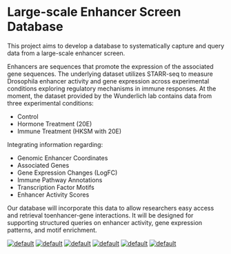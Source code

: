 # Large-scale Enhancer Screen Database

This project aims to develop a database to systematically capture and query data from a large-scale enhancer screen.   

Enhancers are sequences that promote the expression of the associated gene sequences. The underlying dataset utilizes STARR-seq to measure Drosophila enhancer activity and gene expression across experimental conditions exploring regulatory mechanisms in immune responses. At the moment, the dataset provided by the Wunderlich lab contains data from three experimental conditions:  
- Control
- Hormone Treatment (20E)
- Immune Treatment (HKSM with 20E)
  
Integrating information regarding: 
- Genomic Enhancer Coordinates
- Associated Genes
- Gene Expression Changes (LogFC)
- Immune Pathway Annotations
- Transcription Factor Motifs
- Enhancer Activity Scores
  
Our database will incorporate this data to allow researchers easy access and retrieval toenhancer-gene interactions. It will be designed for supporting structured queries on enhancer activity, gene expression patterns, and motif enrichment.

[![default](https://github.com/user-attachments/assets/41415d88-24b5-4616-b751-b9a19b9a6741)](https://s36063.pcdn.co/wp-content/uploads/2015/11/headshot_crop-1024x1024.jpg)
[![default](https://github.com/user-attachments/assets/41415d88-24b5-4616-b751-b9a19b9a6741)](https://s36063.pcdn.co/wp-content/uploads/2015/11/headshot_crop-1024x1024.jpg)
[![default](https://github.com/user-attachments/assets/41415d88-24b5-4616-b751-b9a19b9a6741)](https://s36063.pcdn.co/wp-content/uploads/2015/11/headshot_crop-1024x1024.jpg)
[![default](https://github.com/user-attachments/assets/41415d88-24b5-4616-b751-b9a19b9a6741)](https://s36063.pcdn.co/wp-content/uploads/2015/11/headshot_crop-1024x1024.jpg)
[![default](https://github.com/user-attachments/assets/41415d88-24b5-4616-b751-b9a19b9a6741)](https://s36063.pcdn.co/wp-content/uploads/2015/11/headshot_crop-1024x1024.jpg)
[![default](https://github.com/user-attachments/assets/41415d88-24b5-4616-b751-b9a19b9a6741)](https://s36063.pcdn.co/wp-content/uploads/2015/11/headshot_crop-1024x1024.jpg)
